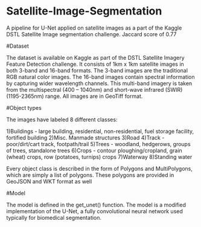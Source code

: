 # Satellite-Image-Segmentation

A pipeline for U-Net applied on satellite images as a part of the Kaggle DSTL Satellite Image segmentation challenge. Jaccard score of 0.77

#Dataset

The dataset is available on Kaggle as part of the DSTL Satellite Imagery Feature Detection challenge. It consists of 1km x 1km satellite images in both 3-band and 16-band formats. The 3-band images are the traditional RGB natural color images. The 16-band images contain spectral information by capturing wider wavelength channels. This multi-band imagery is taken from the multispectral (400 – 1040nm) and short-wave infrared (SWIR) (1195-2365nm) range. All images are in GeoTiff format. 

#Object types

The images have labeled 8 different classes:

1)Buildings - large building, residential, non-residential, fuel storage facility, fortified building
2)Misc. Manmade structures 
3)Road 
4)Track - poor/dirt/cart track, footpath/trail
5)Trees - woodland, hedgerows, groups of trees, standalone trees
6)Crops - contour ploughing/cropland, grain (wheat) crops, row (potatoes, turnips) crops
7)Waterway 
8)Standing water

Every object class is described in the form of Polygons and MultiPolygons, which are simply a list of polygons. These polygons are provided in GeoJSON and WKT format as well

#Model

The model is defined in the get_unet() function. The model is a modified implementation of the U-Net, a fully convolutional neural network used typically for biomedical segmentation. 
